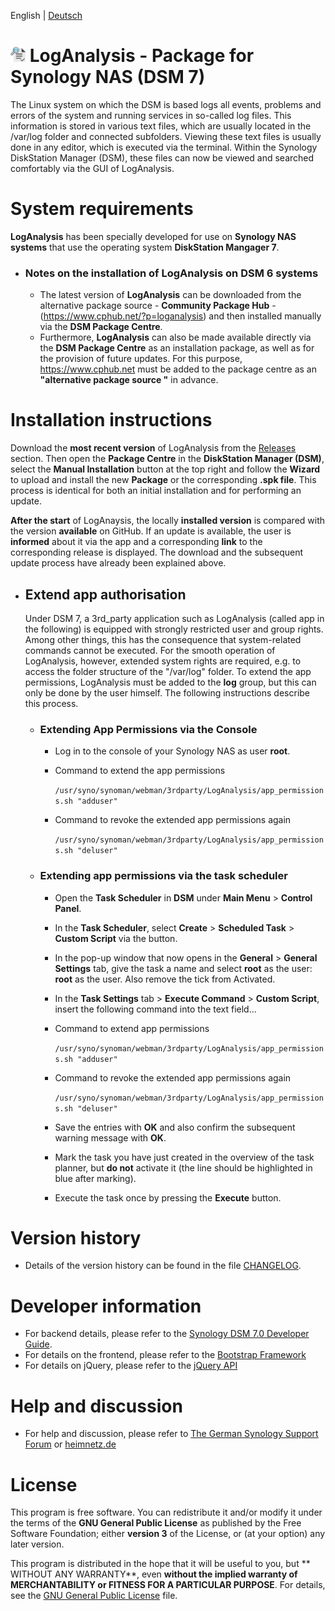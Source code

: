 English | [Deutsch](https://github.com/toafez/LogAnalysis/blob/main/README.md)

# ![Package icon](/package/ui/images/logo_24.png) LogAnalysis - Package for Synology NAS (DSM 7)
The Linux system on which the DSM is based logs all events, problems and errors of the system and running services in so-called log files. This information is stored in various text files, which are usually located in the /var/log folder and connected subfolders. Viewing these text files is usually done in any editor, which is executed via the terminal. Within the Synology DiskStation Manager (DSM), these files can now be viewed and searched comfortably via the GUI of LogAnalysis.

# System requirements
**LogAnalysis** has been specially developed for use on **Synology NAS systems** that use the operating system **DiskStation Mangager 7**.

  - ### Notes on the installation of LogAnalysis on DSM 6 systems
    - The latest version of **LogAnalysis** can be downloaded from the alternative package source - **Community Package Hub** - (https://www.cphub.net/?p=loganalysis) and then installed manually via the **DSM Package Centre**.
    - Furthermore, **LogAnalysis** can also be made available directly via the **DSM Package Centre** as an installation package, as well as for the provision of future updates. For this purpose, https://www.cphub.net must be added to the package centre as an **"alternative package source "** in advance.


# Installation instructions
Download the **most recent version** of LogAnalysis from the [Releases](https://github.com/toafez/LogAnalysis/releases) section. Then open the **Package Centre** in the **DiskStation Manager (DSM)**, select the **Manual Installation** button at the top right and follow the **Wizard** to upload and install the new **Package** or the corresponding **.spk file**. This process is identical for both an initial installation and for performing an update. 

**After the start** of LogAnaysis, the locally **installed version** is compared with the version **available** on GitHub. If an update is available, the user is **informed** about it via the app and a corresponding **link** to the corresponding release is displayed. The download and the subsequent update process have already been explained above. 

  - ## Extend app authorisation
    Under DSM 7, a 3rd_party application such as LogAnalysis (called app in the following) is equipped with strongly restricted user and group rights. Among other things, this has the consequence that system-related commands cannot be executed. For the smooth operation of LogAnalysis, however, extended system rights are required, e.g. to access the folder structure of the "/var/log" folder. To extend the app permissions, LogAnalysis must be added to the **log** group, but this can only be done by the user himself. The following instructions describe this process.

    - ### Extending App Permissions via the Console

      - Log in to the console of your Synology NAS as user **root**.
      - Command to extend the app permissions

        `/usr/syno/synoman/webman/3rdparty/LogAnalysis/app_permissions.sh "adduser"`
        
      - Command to revoke the extended app permissions again

        `/usr/syno/synoman/webman/3rdparty/LogAnalysis/app_permissions.sh "deluser"`
 
    - ### Extending app permissions via the task scheduler

      - Open the **Task Scheduler** in **DSM** under **Main Menu** > **Control Panel**.
      - In the **Task Scheduler**, select **Create** > **Scheduled Task** > **Custom Script** via the button.
      - In the pop-up window that now opens in the **General** > **General Settings** tab, give the task a name and select **root** as the user: **root** as the user. Also remove the tick from Activated.
      - In the **Task Settings** tab > **Execute Command** > **Custom Script**, insert the following command into the text field...
      - Command to extend app permissions

        `/usr/syno/synoman/webman/3rdparty/LogAnalysis/app_permissions.sh "adduser"`
       
      - Command to revoke the extended app permissions again

        `/usr/syno/synoman/webman/3rdparty/LogAnalysis/app_permissions.sh "deluser"`
   
      - Save the entries with **OK** and also confirm the subsequent warning message with **OK**.
      - Mark the task you have just created in the overview of the task planner, but **do not** activate it (the line should be highlighted in blue after marking).
      - Execute the task once by pressing the **Execute** button.

# Version history
- Details of the version history can be found in the file [CHANGELOG](CHANGELOG).

# Developer information
- For backend details, please refer to the [Synology DSM 7.0 Developer Guide](https://help.synology.com/developer-guide/).
- For details on the frontend, please refer to the [Bootstrap Framework](https://getbootstrap.com/)
- For details on jQuery, please refer to the [jQuery API](https://api.jquery.com/)

# Help and discussion
- For help and discussion, please refer to [The German Synology Support Forum](https://www.synology-forum.de/threads/loganalysis-gui-zum-betrachten-und-durchsuchen-von-var-log.107180/) or [heimnetz.de](https://forum.heimnetz.de/threads/loganalysis-3rdparty-app-fuer-synology-nas-dsm-7.484/)

# License
This program is free software. You can redistribute it and/or modify it under the terms of the **GNU General Public License** as published by the Free Software Foundation; either **version 3** of the License, or (at your option) any later version.

This program is distributed in the hope that it will be useful to you, but ** WITHOUT ANY WARRANTY**, even **without the implied warranty of MERCHANTABILITY or FITNESS FOR A PARTICULAR PURPOSE**. For details, see the [GNU General Public License](LICENSE) file.
